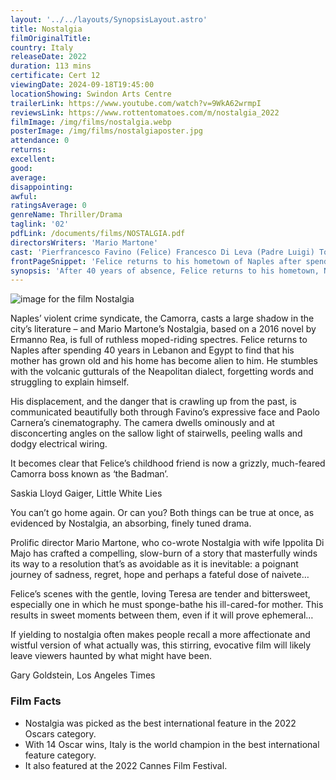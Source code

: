 ```yaml
---
layout: '../../layouts/SynopsisLayout.astro'
title: Nostalgia
filmOriginalTitle:
country: Italy
releaseDate: 2022
duration: 113 mins
certificate: Cert 12
viewingDate: 2024-09-18T19:45:00
locationShowing: Swindon Arts Centre
trailerLink: https://www.youtube.com/watch?v=9WkA62wrmpI
reviewsLink: https://www.rottentomatoes.com/m/nostalgia_2022
filmImage: /img/films/nostalgia.webp
posterImage: /img/films/nostalgiaposter.jpg
attendance: 0
returns:
excellent:
good:
average:
disappointing:
awful:
ratingsAverage: 0
genreName: Thriller/Drama
taglink: '02'
pdfLink: /documents/films/NOSTALGIA.pdf
directorsWriters: 'Mario Martone'
cast: 'Pierfrancesco Favino (Felice) Francesco Di Leva (Padre Luigi) Tommaso Ragno (Oreste)'
frontPageSnippet: 'Felice returns to his hometown of Naples after spending 40 years living in Cairo with his wife.  He begins to reconnect with his past, visiting his frail elderly mother, but soon faces consequences of choices he made long ago.'
synopsis: 'After 40 years of absence, Felice returns to his hometown, Naples.  He rediscovers the places, the codes of the city and a past that eats away at him.  However, does he only recall a more affectionate version of his memories and of what actually happened in the past?'
---
```


![image for the film Nostalgia](/img/films/nostalgia.webp)

Naples’ violent crime syndicate, the Camorra, casts a large shadow in the city’s literature – and Mario Martone’s Nostalgia, based on a 2016 novel by Ermanno Rea, is full of ruthless moped-riding spectres. Felice returns to Naples after spending 40 years in Lebanon and Egypt to find that his mother has grown old and his home has become alien to him. He stumbles with the volcanic gutturals of the Neapolitan dialect, forgetting words and struggling to explain himself.

His displacement, and the danger that is crawling up from the past, is communicated beautifully both through Favino’s expressive face and Paolo Carnera’s cinematography. The camera dwells ominously and at disconcerting angles on the sallow light of stairwells, peeling walls and dodgy electrical wiring.

It becomes clear that Felice’s childhood friend is now a grizzly, much-feared Camorra boss known as ‘the Badman’.

<div class="review__author review__author--review1"> 
Saskia Lloyd Gaiger, Little White Lies
</div>

You can’t go home again. Or can you? Both things can be true at once, as evidenced by Nostalgia, an absorbing, finely tuned drama.

Prolific director Mario Martone, who co-wrote Nostalgia with wife Ippolita Di Majo has crafted a compelling, slow-burn of a story that masterfully winds its way to a resolution that’s as avoidable as it is inevitable: a poignant journey of sadness, regret, hope and perhaps a fateful dose of naivete…

Felice’s scenes with the gentle, loving Teresa are tender and bittersweet, especially one in which he must sponge-bathe his ill-cared-for mother. This results in sweet moments between them, even if it will prove ephemeral…

If yielding to nostalgia often makes people recall a more affectionate and wistful version of what actually was, this stirring, evocative film will likely leave viewers haunted by what might have been.

<div class="review__author"> 
Gary Goldstein, Los Angeles Times
</div>

### Film Facts

-   Nostalgia was picked as the best international feature in the 2022 Oscars category.
-   With 14 Oscar wins, Italy is the world champion in the best international feature category.
-   It also featured at the 2022 Cannes Film Festival.
